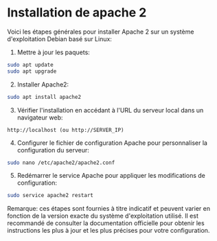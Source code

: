 # Installation de apache 2

Voici les étapes générales pour installer Apache 2 sur un système d'exploitation Debian basé sur Linux:

1. Mettre à jour les paquets:

```bash
sudo apt update
sudo apt upgrade
```

2. Installer Apache2:

```bash
sudo apt install apache2
```

3. Vérifier l'installation en accédant à l'URL du serveur local dans un navigateur web:

```
http://localhost (ou http://SERVER_IP)
```

4. Configurer le fichier de configuration Apache pour personnaliser la configuration du serveur:

```bash
sudo nano /etc/apache2/apache2.conf
```

5. Redémarrer le service Apache pour appliquer les modifications de configuration:

```bash
sudo service apache2 restart
```

Remarque: ces étapes sont fournies à titre indicatif et peuvent varier en fonction de la version exacte du système d'exploitation utilisé. Il est recommandé de consulter la documentation officielle pour obtenir les instructions les plus à jour et les plus précises pour votre configuration.
